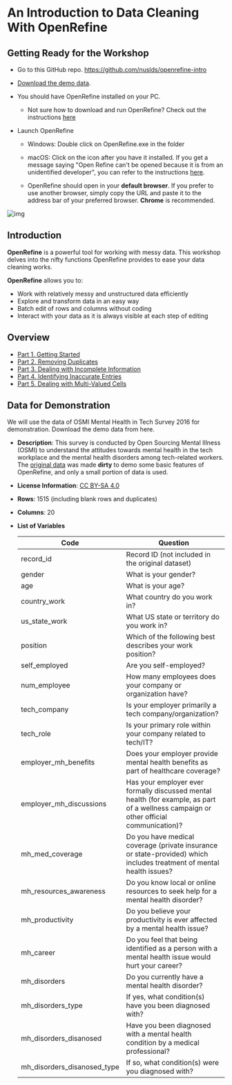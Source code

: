 # An Introduction to Data Cleaning With OpenRefine

## Getting Ready for the Workshop

- Go to this GitHub repo. https://github.com/nuslds/openrefine-intro
- [Download the demo data](https://github.com/nuslds/openrefine-intro/blob/master/demo_data.csv).
- You should have OpenRefine installed on your PC.

  - Not sure how to download and run OpenRefine? Check out the instructions [here](https://github.com/OpenRefine/OpenRefine/wiki/Installation-Instructions)
- Launch OpenRefine

  - Windows: Double click on OpenRefine.exe in the folder

  - macOS: Click on the icon after you have it installed. If you get a message saying "Open Refine can't be opened because it is from an unidentified developer", you can refer to the instructions [here](https://github.com/OpenRefine/OpenRefine/wiki/Installation-Instructions#macos).
  - OpenRefine should open in your **default browser**. If you prefer to use another browser, simply copy the URL and paste it to the address bar of your preferred browser. **Chrome** is recommended.

![img](https://libapps-au.s3-ap-southeast-2.amazonaws.com/accounts/118911/images/browser.PNG)



## Introduction

**OpenRefine** is a powerful tool for working with messy data. This workshop delves into the nifty functions OpenRefine provides to ease your data cleaning works.



**OpenRefine** allows you to:

- Work with relatively messy and unstructured data efficiently
- Explore and transform data in an easy way
- Batch edit of rows and columns without coding
- Interact with your data as it is always visible at each step of editing



## Overview

- [Part 1. Getting Started](https://github.com/nuslds/openrefine-intro/blob/master/markdowns/Part_1_Getting_Started.md)
- [Part 2. Removing Duplicates](https://github.com/nuslds/openrefine-intro/blob/master/markdowns/Part_2_Removing_Duplicates.md)
- [Part 3. Dealing with Incomplete Information](https://github.com/nuslds/openrefine-intro/blob/master/markdowns/Part_3._Dealing_with_Incomplete_Information.md)
- [Part 4. Identifying Inaccurate Entries](https://github.com/nuslds/openrefine-intro/blob/master/markdowns/Part_4_Tackling_Inaccurate_Inconsistent_Entries.md)
- [Part 5.  Dealing with Multi-Valued Cells](https://github.com/nuslds/openrefine-intro/blob/master/markdowns/Part_5_Dealing_with_multi_valued_cells.md)



## Data for Demonstration

We will use the data of OSMI Mental Health in Tech Survey 2016 for demonstration. Download the demo data from here.

- **Description**: This survey is conducted by Open Sourcing Mental Illness (OSMI) to understand the attitudes towards mental health in the tech workplace and the mental health disorders among tech-related workers. The [original data](https://www.kaggle.com/osmi/mental-health-in-tech-2016/) was made **dirty** to demo some basic features of OpenRefine, and only a small portion of data is used.

- **License Information**: [CC BY-SA 4.0](https://creativecommons.org/licenses/by-sa/4.0/)

- **Rows**: 1515 (including blank rows and duplicates)

- **Columns**: 20

- **List of Variables**

  | **Code**                    | **Question**                                                 |
  | --------------------------- | ------------------------------------------------------------ |
  |record_id                   |Record ID (not included in the   original dataset)           |
  |gender                      |What   is your gender?                                       |
  |age                         |What is your age?                                            |
  |country_work                |What   country do you work in?                               |
  |us_state_work               |What US state or territory do   you work in?                 |
  |position                    |Which  of the following best describes your work position?   |
  |self_employed               |Are you self-employed?                                       |
  |num_employee                |How   many employees does your company or organization have? |
  |tech_company                |Is your employer primarily a   tech company/organization?    |
  |tech_role                   |Is   your primary role within your company related to tech/IT? |
  |employer_mh_benefits        |Does your employer provide   mental health benefits as part of healthcare coverage? |
  |employer_mh_discussions     |Has   your employer ever formally discussed mental health (for example, as part of   a wellness campaign or other official communication)? |
  |mh_med_coverage             |Do you have medical coverage   (private insurance or state-provided) which includes treatment of    mental health issues? |
  |mh_resources_awareness      |Do you know local or online resources to seek help for a mental health disorder? |
  |mh_productivity             |Do you believe your productivity   is ever affected by a mental health issue? |
  |mh_career                   |Do   you feel that being identified as a person with a mental health issue would   hurt your career? |
  |mh_disorders                |Do you currently have a mental   health disorder?            |
  |mh_disorders_type           |If yes, what condition(s) have you been diagnosed with?    |
  |mh_disorders_disanosed      |Have you been diagnosed with a mental   health condition by a medical professional? |
  |mh_disorders_disanosed_type |If so, what condition(s) were you diagnosed with?          |

  
